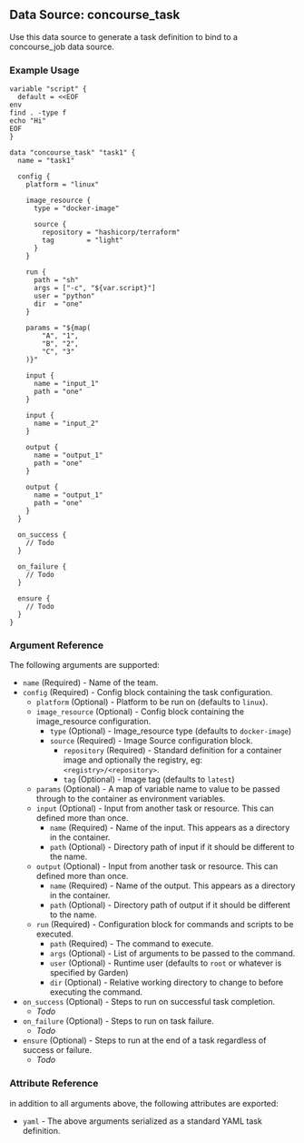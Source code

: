 ## Data Source: concourse_task

Use this data source to generate a task definition to bind to a concourse_job data source.

### Example Usage

```hcl
variable "script" {
  default = <<EOF
env
find . -type f
echo "Hi"
EOF
}

data "concourse_task" "task1" {
  name = "task1"

  config {
    platform = "linux"

    image_resource {
      type = "docker-image"

      source {
        repository = "hashicorp/terraform"
        tag        = "light"
      }
    }

    run {
      path = "sh"
      args = ["-c", "${var.script}"]
      user = "python"
      dir  = "one"
    }

    params = "${map(
        "A", "1",
        "B", "2",
        "C", "3"
    )}"

    input {
      name = "input_1"
      path = "one"
    }

    input {
      name = "input_2"
    }

    output {
      name = "output_1"
      path = "one"
    }

    output {
      name = "output_1"
      path = "one"
    }
  }

  on_success {
    // Todo
  }

  on_failure {
    // Todo
  }

  ensure {
    // Todo
  }
}

```

### Argument Reference

The following arguments are supported:

* `name` (Required) - Name of the team.
* `config` (Required) - Config block containing the task configuration.
  * `platform` (Optional) - Platform to be run on (defaults to `linux`).
  * `image_resource` (Optional) - Config block containing the image_resource configuration.
    * `type` (Optional) - Image_resource type (defaults to `docker-image`)
    * `source` (Required) - Image Source configuration block.
      * `repository` (Required) - Standard definition for a container image and optionally the registry, eg: `<registry>/<repository>`.
      * `tag` (Optional) - Image tag (defaults to `latest`)
  * `params` (Optional) - A map of variable name to value to be passed through to the container as environment variables.
  * `input` (Optional) - Input from another task or resource. This can defined more than once.
    * `name` (Required) - Name of the input. This appears as a directory in the container.
    * `path` (Optional) - Directory path of input if it should be different to the name.
  * `output` (Optional) - Input from another task or resource. This can defined more than once.
    * `name` (Required) - Name of the output. This appears as a directory in the container.
    * `path` (Optional) - Directory path of output if it should be different to the name.
  * `run` (Required) - Configuration block for commands and scripts to be executed.
    * `path` (Required) - The command to execute.
    * `args` (Optional) - List of arguments to be passed to the command.
    * `user` (Optional) - Runtime user (defaults to `root` or whatever is specified by Garden)
    * `dir` (Optional) - Relative working directory to change to before executing the command.
* `on_success` (Optional) - Steps to run on successful task completion.
  * _Todo_
* `on_failure` (Optional) - Steps to run on task failure.
  * _Todo_
* `ensure` (Optional) - Steps to run at the end of a task regardless of success or failure.
  * _Todo_

### Attribute Reference

in addition to all arguments above, the following attributes are exported:

* `yaml` - The above arguments serialized as a standard YAML task definition.
